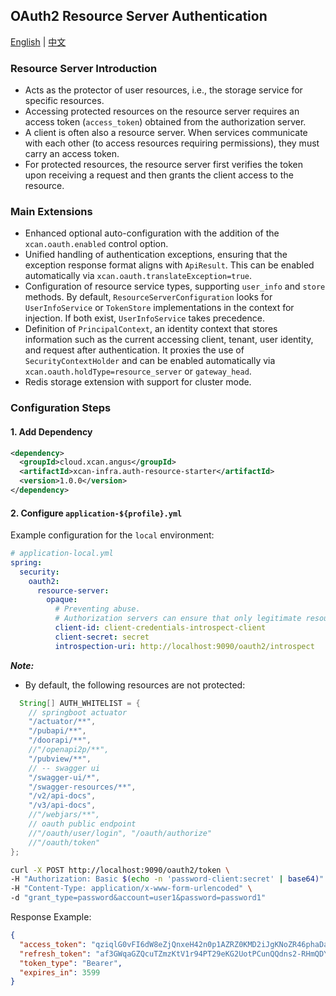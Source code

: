 ## OAuth2 Resource Server Authentication

[English](README.md) | [中文](README_zh.md)

### Resource Server Introduction

- Acts as the protector of user resources, i.e., the storage service for specific resources.
- Accessing protected resources on the resource server requires an access token (`access_token`)
  obtained from the authorization server.
- A client is often also a resource server. When services communicate with each other (to access
  resources requiring permissions), they must carry an access token.
- For protected resources, the resource server first verifies the token upon receiving a request and
  then grants the client access to the resource.

### Main Extensions

- Enhanced optional auto-configuration with the addition of the `xcan.oauth.enabled` control option.
- Unified handling of authentication exceptions, ensuring that the exception response format aligns
  with `ApiResult`. This can be enabled automatically via `xcan.oauth.translateException=true`.
- Configuration of resource service types, supporting `user_info` and `store` methods. By
  default, `ResourceServerConfiguration` looks for `UserInfoService` or `TokenStore` implementations
  in the context for injection. If both exist, `UserInfoService` takes precedence.
- Definition of `PrincipalContext`, an identity context that stores information such as the current
  accessing client, tenant, user identity, and request after authentication. It proxies the use
  of `SecurityContextHolder` and can be enabled automatically
  via `xcan.oauth.holdType=resource_server` or `gateway_head`.
- Redis storage extension with support for cluster mode.

### Configuration Steps

#### 1. Add Dependency

```xml
<dependency>
  <groupId>cloud.xcan.angus</groupId>
  <artifactId>xcan-infra.auth-resource-starter</artifactId>
  <version>1.0.0</version>
</dependency>
```

#### 2. Configure `application-${profile}.yml`

Example configuration for the `local` environment:

```yml
# application-local.yml
spring:
  security:
    oauth2:
      resource-server:
        opaque:
          # Preventing abuse.
          # Authorization servers can ensure that only legitimate resource servers can verify tokens.
          client-id: client-credentials-introspect-client
          client-secret: secret
          introspection-uri: http://localhost:9090/oauth2/introspect
```

***Note:***

- By default, the following resources are not protected:

```java
  String[] AUTH_WHITELIST = {
    // springboot actuator
    "/actuator/**",
    "/pubapi/**",
    "/doorapi/**",
    //"/openapi2p/**",
    "/pubview/**",
    // -- swagger ui
    "/swagger-ui/*",
    "/swagger-resources/**",
    "/v2/api-docs",
    "/v3/api-docs",
    //"/webjars/**",
    // oauth public endpoint
    //"/oauth/user/login", "/oauth/authorize"
    //"/oauth/token"
};
```

```bash
curl -X POST http://localhost:9090/oauth2/token \
-H "Authorization: Basic $(echo -n 'password-client:secret' | base64)" \
-H "Content-Type: application/x-www-form-urlencoded" \
-d "grant_type=password&account=user1&password=password1"
```

Response Example:

```json
{
  "access_token": "qziqlG0vFI6dW8eZjQnxeH42n0p1AZRZ0KMD2iJgKNoZR46phaDa9ZzZXORDIhLxIN40zHXcoohv9_AqJVG1TA0JdZIMSEx6PagwZJtIk00XgVsXMjyrUZ0w9nM2j2UT",
  "refresh_token": "af3GWqaGZQcuTZmzKtV1r94PT29eKG2UotPCunQQdns2-RHmQDYW13qZwCw7SBS24OiauNwChXwc8VYPwZ1UsxgkS3CJA7IdSaEe4p9kNGjpFOw-YOX1roCfxiQN67xo",
  "token_type": "Bearer",
  "expires_in": 3599
}
```
